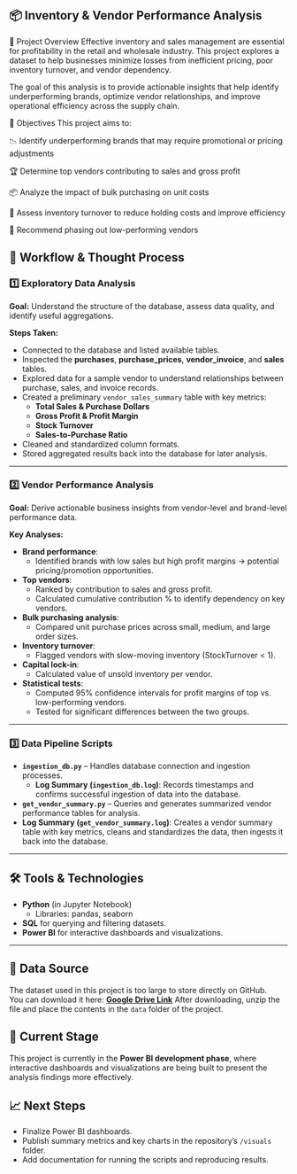 ## 📦 Inventory & Vendor Performance Analysis
🧠 Project Overview
Effective inventory and sales management are essential for profitability in the retail and wholesale industry. This project explores a dataset to help businesses minimize losses from inefficient pricing, poor inventory turnover, and vendor dependency.

The goal of this analysis is to provide actionable insights that help identify underperforming brands, optimize vendor relationships, and improve operational efficiency across the supply chain.

🎯 Objectives
This project aims to:

📉 Identify underperforming brands that may require promotional or pricing adjustments

🏆 Determine top vendors contributing to sales and gross profit

📦 Analyze the impact of bulk purchasing on unit costs

🔄 Assess inventory turnover to reduce holding costs and improve efficiency

🚫 Recommend phasing out low-performing vendors

## 📂 Workflow & Thought Process

### **1️⃣ Exploratory Data Analysis**
**Goal:** Understand the structure of the database, assess data quality, and identify useful aggregations.  

**Steps Taken:**
- Connected to the database and listed available tables.
- Inspected the **purchases**, **purchase_prices**, **vendor_invoice**, and **sales** tables.
- Explored data for a sample vendor to understand relationships between purchase, sales, and invoice records.
- Created a preliminary `vendor_sales_summary` table with key metrics:
  - **Total Sales & Purchase Dollars**
  - **Gross Profit & Profit Margin**
  - **Stock Turnover**
  - **Sales-to-Purchase Ratio**
- Cleaned and standardized column formats.
- Stored aggregated results back into the database for later analysis.

---

### **2️⃣ Vendor Performance Analysis**
**Goal:** Derive actionable business insights from vendor-level and brand-level performance data.

**Key Analyses:**
- **Brand performance**:
  - Identified brands with low sales but high profit margins → potential pricing/promotion opportunities.
- **Top vendors**:
  - Ranked by contribution to sales and gross profit.
  - Calculated cumulative contribution % to identify dependency on key vendors.
- **Bulk purchasing analysis**:
  - Compared unit purchase prices across small, medium, and large order sizes.
- **Inventory turnover**:
  - Flagged vendors with slow-moving inventory (StockTurnover < 1).
- **Capital lock-in**:
  - Calculated value of unsold inventory per vendor.
- **Statistical tests**:
  - Computed 95% confidence intervals for profit margins of top vs. low-performing vendors.
  - Tested for significant differences between the two groups.

---

### **3️⃣ Data Pipeline Scripts**
- **`ingestion_db.py`** – Handles database connection and ingestion processes.
  - **Log Summary (`ingestion_db.log`)**: Records timestamps and confirms successful ingestion of data into the database.  
- **`get_vendor_summary.py`** – Queries and generates summarized vendor performance tables for analysis.
 - **Log Summary (`get_vendor_summary.log`)**: Creates a vendor summary table with key metrics, cleans and standardizes the data, then ingests it back into the database.  

---

## 🛠 Tools & Technologies
- **Python** (in Jupyter Notebook)
  - Libraries: pandas, seaborn
- **SQL** for querying and filtering datasets.
- **Power BI** for interactive dashboards and visualizations.

---

## 📂 Data Source
The dataset used in this project is too large to store directly on GitHub.  
You can download it here: **[Google Drive Link](https://drive.google.com/file/d/1Ym9G25c7AZBP7sVIWlbh1L0g5Y5sUCR9/view?usp=sharing)**
After downloading, unzip the file and place the contents in the `data` folder of the project.

## 🚧 Current Stage  
This project is currently in the **Power BI development phase**, where interactive dashboards and visualizations are being built to present the analysis findings more effectively.

## 📈 Next Steps
- Finalize Power BI dashboards.
- Publish summary metrics and key charts in the repository’s `/visuals` folder.
- Add documentation for running the scripts and reproducing results.
